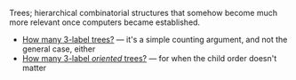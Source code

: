 Trees; hierarchical combinatorial structures that somehow become much
more relevant once computers became established.

* [How many 3-label trees?](https://github.com/masak/taocp/tree/master/src/ch2.3/ex1/) &mdash; it's a simple counting argument, and not the general case, either
* [How many 3-label _oriented_ trees?](https://github.com/masak/taocp/tree/master/src/ch2.3/ex2/) &mdash; for when the child order doesn't matter

